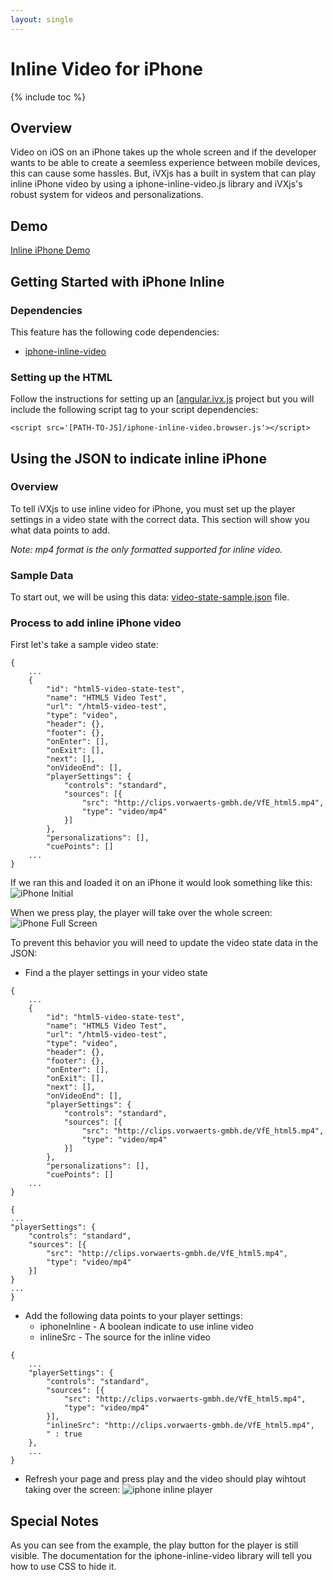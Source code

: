 ```yaml
---
layout: single
---
```


# Inline Video for iPhone

{% include toc %}

## Overview

Video on iOS on an iPhone takes up the whole screen and if the developer wants to 
be able to create a seemless experience between mobile devices, this can cause some hassles.
But, iVXjs has a built in system that can play inline iPhone video by using a iphone-inline-video.js 
library and iVXjs's robust system for videos and personalizations.

## Demo 

[Inline iPhone Demo](https://github.com/influencetech/ivx-js/tree/master/demos/iphone-inline)

## Getting Started with iPhone Inline 

### Dependencies 

This feature has the following code dependencies: 

* [iphone-inline-video](https://github.com/bfred-it/iphone-inline-video)

### Setting up the HTML 

Follow the instructions for setting up an [[angular.ivx.js](https://influencetech.github.io/ivx-js/developer/tutorial.hello-world) project but you will 
include the following script tag to your script dependencies:

```
<script src='[PATH-TO-JS]/iphone-inline-video.browser.js'></script>
```

## Using the JSON to indicate inline iPhone 

### Overview 

To tell iVXjs to use inline video for iPhone, you must set up the player settings 
in a video state with the correct data. This section will show you what data points 
to add. 

_Note: mp4 format is the only formatted supported for inline video._

### Sample Data 

To start out, we will be using this data: [video-state-sample.json](https://influencetech.github.io/ivx-js/developer/sample-JSON/video-state-sample.json) file.

### Process to add inline iPhone video 

First let's take a sample video state: 

```
{
    ...
    {
        "id": "html5-video-state-test",
        "name": "HTML5 Video Test",
        "url": "/html5-video-test",
        "type": "video",
        "header": {},
        "footer": {},
        "onEnter": [],
        "onExit": [],
        "next": [],
        "onVideoEnd": [],
        "playerSettings": {
            "controls": "standard",
            "sources": [{
                "src": "http://clips.vorwaerts-gmbh.de/VfE_html5.mp4",
                "type": "video/mp4"
            }]
        },
        "personalizations": [],
        "cuePoints": []
    ...
}
```

If we ran this and loaded it on an iPhone it would look something like this:
![iPhone Initial](http://e8ddcf8725663d605209-8d8cc7c733bcfce1ecd11bbb8349e503.r95.cf2.rackcdn.com/tutorial/iphone-without-inline.png)

When we press play, the player will take over the whole screen: 
![iPhone Full Screen](http://e8ddcf8725663d605209-8d8cc7c733bcfce1ecd11bbb8349e503.r95.cf2.rackcdn.com/tutorial/iphone-full-screen-player.png)

To prevent this behavior you will need to update the video state data in the JSON:

* Find a the player settings in your video state 

```
{
    ...
    {
        "id": "html5-video-state-test",
        "name": "HTML5 Video Test",
        "url": "/html5-video-test",
        "type": "video",
        "header": {},
        "footer": {},
        "onEnter": [],
        "onExit": [],
        "next": [],
        "onVideoEnd": [],
        "playerSettings": {
            "controls": "standard",
            "sources": [{
                "src": "http://clips.vorwaerts-gmbh.de/VfE_html5.mp4",
                "type": "video/mp4"
            }]
        },
        "personalizations": [],
        "cuePoints": []
    ...
}
```

```
{
...
"playerSettings": {
    "controls": "standard",
    "sources": [{
        "src": "http://clips.vorwaerts-gmbh.de/VfE_html5.mp4",
        "type": "video/mp4"
    }]
}
...
}
```

* Add the following data points to your player settings: 
    * iphoneInline - A boolean indicate to use inline video 
    * inlineSrc - The source for the inline video 

```
{
    ...
    "playerSettings": {
        "controls": "standard",
        "sources": [{
            "src": "http://clips.vorwaerts-gmbh.de/VfE_html5.mp4",
            "type": "video/mp4"
        }],
        "inlineSrc": "http://clips.vorwaerts-gmbh.de/VfE_html5.mp4",
        " : true
    },
    ...
}
```
* Refresh your page and press play and the video should play wihtout taking over the screen:
![iphone inline player](http://e8ddcf8725663d605209-8d8cc7c733bcfce1ecd11bbb8349e503.r95.cf2.rackcdn.com/tutorial/iphone-inline-playing%20copy.png)

## Special Notes

As you can see from the example, the play button for the player is still visible. The documentation for the iphone-inline-video library will tell you how to use CSS to hide it. 
